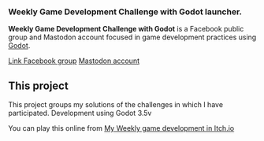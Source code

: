 ### Weekly Game Development Challenge with Godot launcher.

**Weekly Game Development Challenge with Godot** is a Facebook public group and Mastodon account focused in game development practices using [Godot][Godot engine].

[Link Facebook group][Facebook group]
[Mastodon account][Mastodon account]

## This project

This project groups my solutions of the challenges in which I have participated.
Development using Godot 3.5v

You can play this online from [My Weekly game development in Itch.io][itch.io page]



[Godot engine]: https://godotengine.org/
[Facebook group]: https://www.facebook.com/groups/weeklygamedevelopmentchallengewithgodot
[itch.io page]: https://dibuzapping.itch.io/weekly-game-dev-challenges-with-godot
[Mastodon account]: https://mastodon.gamedev.place/@gamedevchallengewithgodot
